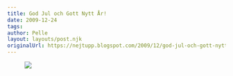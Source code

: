 ```yaml
---
title: God Jul och Gott Nytt År!
date: 2009-12-24
tags: 	
author: Pelle
layout: layouts/post.njk
originalUrl: https://nejtupp.blogspot.com/2009/12/god-jul-och-gott-nytt-ar.html
---
```


<figure>
	<img src="../../../img/2009/12/jul-1-pola.jpg">
</figure>
